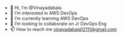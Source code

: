 - 👋 Hi, I’m @Vinayadabala
- 👀 I’m interested in AWS DevOps
- 🌱 I’m currently learning AWS DevOps
- 💞️ I’m looking to collaborate on Jr DevOps Eng
- 📫 How to reach me vinayadabala12111@gmail.com

<!---
Vinayadabala/Vinayadabala is a ✨ special ✨ repository because its `README.md` (this file) appears on your GitHub profile.
You can click the Preview link to take a look at your changes.
--->
